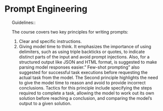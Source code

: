 # Prompt Engineering


<ul>
  Guidelines::

The course covers two key principles for writing prompts:
1.	Clear and specific instructions.
2.	Giving model time to think.
It emphasizes the importance of using delimiters, such as using triple backticks or quotes, to indicate distinct parts of the input and avoid prompt injections. Also, for a structured output like JSON and HTML format, is suggested to make parsing model responses easier.” Few-shot prompting” also suggested for successful task executions before requesting the actual task from the model.
The Second principle highlights the need to give the model time to reason and avoid to provide incorrect conclusions. Tactics for this principle include specifying the steps required to complete a task, allowing the model to work out its own solution before reaching a conclusion, and comparing the model’s output to a given solution.

</ul>
